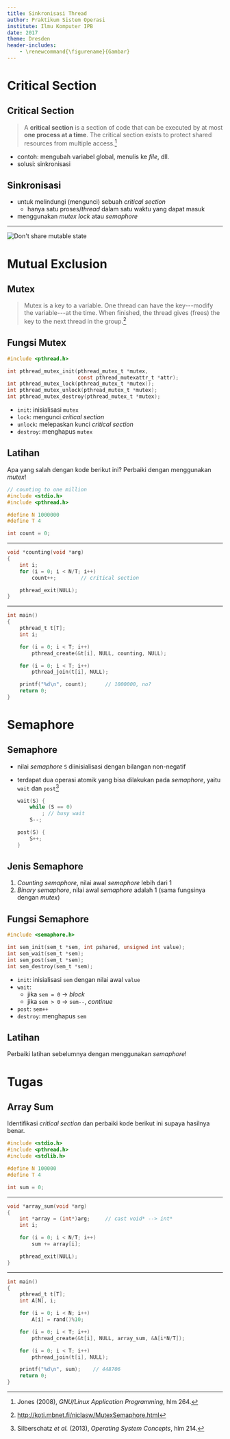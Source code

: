 ```yaml
---
title: Sinkronisasi Thread
author: Praktikum Sistem Operasi
institute: Ilmu Komputer IPB
date: 2017
theme: Dresden
header-includes:
    - \renewcommand{\figurename}{Gambar}
---
```


# Critical Section

## Critical Section

> A **critical section** is a section of code that can be executed by at most **one process at a time**.
> The critical section exists to protect shared resources from multiple access.[^critsec]

- contoh: mengubah variabel global, menulis ke *file*, dll.
- solusi: sinkronisasi

[^critsec]: Jones (2008), *GNU/Linux Application Programming*, hlm 264.


## Sinkronisasi

- untuk melindungi (mengunci) sebuah *critical section*
    - hanya satu proses/*thread* dalam satu waktu yang dapat masuk
- menggunakan *mutex lock* atau *semaphore*

---

![*Don't share mutable state*](img/dont-share-mutable-state.png)


# Mutual Exclusion

## Mutex

> Mutex is a key to a variable.
> One thread can have the key---modify the variable---at the time.
> When finished, the thread gives (frees) the key to the next thread in the group.[^mutex]

[^mutex]: <http://koti.mbnet.fi/niclasw/MutexSemaphore.html>


## Fungsi Mutex

~~~c
#include <pthread.h>

int pthread_mutex_init(pthread_mutex_t *mutex,
                       const pthread_mutexattr_t *attr);
int pthread_mutex_lock(pthread_mutex_t *mutex));
int pthread_mutex_unlock(pthread_mutex_t *mutex);
int pthread_mutex_destroy(pthread_mutex_t *mutex);
~~~

- `init`: inisialisasi `mutex`
- `lock`: mengunci *critical section*
- `unlock`: melepaskan kunci *critical section*
- `destroy`: menghapus `mutex`

## Latihan

Apa yang salah dengan kode berikut ini? Perbaiki dengan menggunakan *mutex*!

~~~c
// counting to one million
#include <stdio.h>
#include <pthread.h>

#define N 1000000
#define T 4

int count = 0;
~~~

---

~~~c
void *counting(void *arg)
{
    int i;
    for (i = 0; i < N/T; i++)
        count++;        // critical section

    pthread_exit(NULL);
}
~~~

---

~~~c
int main()
{
    pthread_t t[T];
    int i;

    for (i = 0; i < T; i++)
        pthread_create(&t[i], NULL, counting, NULL);

    for (i = 0; i < T; i++)
        pthread_join(t[i], NULL);

    printf("%d\n", count);      // 1000000, no?
    return 0;
}
~~~

# Semaphore

## Semaphore

- nilai *semaphore* `S` diinisialisasi dengan bilangan non-negatif
- terdapat dua operasi atomik yang bisa dilakukan pada *semaphore*, yaitu `wait` dan `post`[^sem]

    ~~~c
    wait(S) {
        while (S == 0)
            ; // busy wait
        S--;

    post(S) {
        S++;
    }
    ~~~

[^sem]: Silberschatz *et al.* (2013), *Operating System Concepts*, hlm 214.


## Jenis Semaphore

1. *Counting semaphore*, nilai awal *semaphore* lebih dari 1
2. *Binary semaphore*, nilai awal *semaphore* adalah 1 (sama fungsinya dengan *mutex*)

## Fungsi Semaphore

~~~c
#include <semaphore.h>

int sem_init(sem_t *sem, int pshared, unsigned int value);
int sem_wait(sem_t *sem);
int sem_post(sem_t *sem);
int sem_destroy(sem_t *sem);
~~~

- `init`: inisialisasi `sem` dengan nilai awal `value`
- `wait`:
    - jika `sem = 0` &rarr; *block*
    - jika `sem > 0` &rarr; `sem--`, *continue*
- `post`: `sem++`
- `destroy`: menghapus `sem`

## Latihan

Perbaiki latihan sebelumnya dengan menggunakan *semaphore*!


# Tugas

## Array Sum

Identifikasi *critical section* dan perbaiki kode berikut ini supaya hasilnya benar.

~~~c
#include <stdio.h>
#include <pthread.h>
#include <stdlib.h>

#define N 100000
#define T 4

int sum = 0;
~~~

---

~~~c
void *array_sum(void *arg)
{
    int *array = (int*)arg;     // cast void* --> int*
    int i;

    for (i = 0; i < N/T; i++)
        sum += array[i];

    pthread_exit(NULL);
}
~~~

---

~~~c
int main()
{
    pthread_t t[T];
    int A[N], i;

    for (i = 0; i < N; i++)
        A[i] = rand()%10;

    for (i = 0; i < T; i++)
        pthread_create(&t[i], NULL, array_sum, &A[i*N/T]);

    for (i = 0; i < T; i++)
        pthread_join(t[i], NULL);

    printf("%d\n", sum);    // 448706
    return 0;
}
~~~
